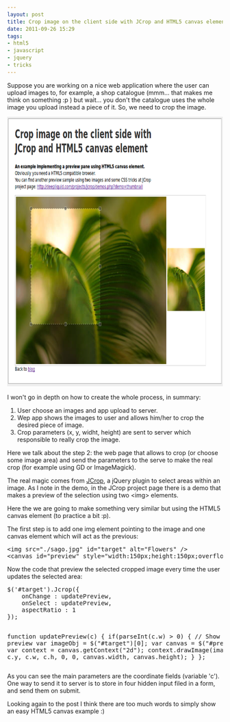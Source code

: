 ```yaml
---
layout: post
title: Crop image on the client side with JCrop and HTML5 canvas element
date: 2011-09-26 15:29
tags:
- html5
- javascript
- jquery
- tricks
---
```

Suppose you are working on a nice web application where the user can upload images to, for example, a shop catalogue (mmm... that makes me think on something :p ) but wait... you don't the catalogue uses the whole image you upload instead a piece of it. So, we need to crop the image.

<p><a href="http://acuriousanimal.com/code/jcrop_html5canvas/" rel="http://acuriousanimal.com/code/jcrop_html5canvas/"
 ><img class="size-full wp-image-389 " title="jcrop" src="./images/jcrop.png"
  alt="" width="863" height="630" /></a></p>
<p>I won't go in depth on how to create the whole process, in summary:</p>
<ol>
<li>User choose an images and app upload to server.</li>
<li>Wep app shows the images to user and allows him/her to crop the desired piece of image.</li>
<li>Crop parameters (x, y, widht, height) are sent to server which responsible to really crop the image.</li>
</ol>
<p>Here we talk about the step 2: the web page that allows to crop (or choose some image area) and send the parameters to the serve to make the real crop (for example using GD or ImageMagick).</p>
<p>The real magic comes from <a href="http://deepliquid.com/content/Jcrop.html">JCrop</a>, a jQuery plugin to select areas within an image. As I note in the demo, in the JCrop project page there is a demo that makes a preview of the selection using two &lt;img&gt; elements.</p>
<p>Here the we are going to make something very similar but using the HTML5 canvas element (to practice a bit :p).</p>
<p>The first step is to add one img element pointing to the image and one canvas element which will act as the previous:</p>
<pre class="brush:xml">&lt;img src="./sago.jpg" id="target" alt="Flowers" /&gt;
&lt;canvas id="preview" style="width:150px;height:150px;overflow:hidden;"&gt;&lt;/canvas&gt;</pre>
<p>Now the code that preview the selected cropped image every time the user updates the selected area:</p>
<pre class="brush:js">$('#target').Jcrop({
	onChange : updatePreview,
	onSelect : updatePreview,
	aspectRatio : 1
});

function updatePreview(c) {
	if(parseInt(c.w) &gt; 0) {
		// Show image preview
		var imageObj = $("#target")[0];
		var canvas = $("#preview")[0];
		var context = canvas.getContext("2d");
		context.drawImage(imageObj, c.x, c.y, c.w, c.h, 0, 0, canvas.width, canvas.height);
	}
};</pre>
<p>As you can see the main parameters are the coordinate fields (variable 'c'). One way to send it to server is to store in four hidden input filed in a form, and send them on submit.</p>
<p>Looking again to the post I think there are too much words to simply show an easy HTML5 canvas example :)</p>
